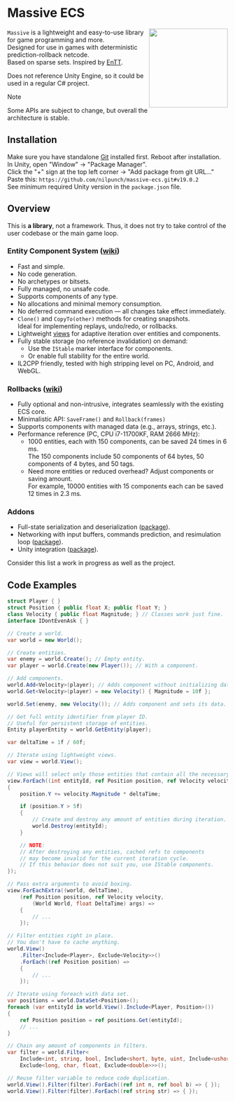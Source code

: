 # Massive ECS

<img align="right" width="180" height="180" src="https://github.com/user-attachments/assets/2a7bb2d3-75f1-43cd-8ac9-9ffb2edc0056" />

`Massive` is a lightweight and easy-to-use library for game programming and more.  
Designed for use in games with deterministic prediction-rollback netcode.  
Based on sparse sets. Inspired by [EnTT](https://github.com/skypjack/entt).

Does not reference Unity Engine, so it could be used in a regular C# project.

> [!NOTE]
> Some APIs are subject to change, but overall the architecture is stable.

## Installation

Make sure you have standalone [Git](https://git-scm.com/downloads) installed first. Reboot after installation.  
In Unity, open "Window" -> "Package Manager".  
Click the "+" sign at the top left corner -> "Add package from git URL..."  
Paste this: `https://github.com/nilpunch/massive-ecs.git#v19.0.2`  
See minimum required Unity version in the `package.json` file.

## Overview

This is **a library**, not a framework. Thus, it does not try to take control of the user codebase or the main game loop.

### Entity Component System ([wiki](https://github.com/nilpunch/massive-ecs/wiki/Entity-Component-System))

- Fast and simple.
- No code generation.
- No archetypes or bitsets.
- Fully managed, no unsafe code.
- Supports components of any type.
- No allocations and minimal memory consumption.
- No deferred command execution — all changes take effect immediately.
- `Clone()` and `CopyTo(other)` methods for creating snapshots.  
  Ideal for implementing replays, undo/redo, or rollbacks.
- Lightweight [views](https://github.com/nilpunch/massive-ecs/wiki/Entity-Component-System#views) for adaptive iteration over entities and components.
- Fully stable storage (no reference invalidation) on demand:
  - Use the `IStable` marker interface for components.
  - Or enable full stability for the entire world.
- IL2CPP friendly, tested with high stripping level on PC, Android, and WebGL.

### Rollbacks ([wiki](https://github.com/nilpunch/massive-ecs/wiki/Rollbacks))

- Fully optional and non-intrusive, integrates seamlessly with the existing ECS core.
- Minimalistic API: `SaveFrame()` and `Rollback(frames)`
- Supports components with managed data (e.g., arrays, strings, etc.).
- Performance reference (PC, CPU i7-11700KF, RAM 2666 MHz):  
  - 1000 entities, each with 150 components, can be saved 24 times in 6 ms.  
    The 150 components include 50 components of 64 bytes, 50 components of 4 bytes, and 50 tags.
  - Need more entities or reduced overhead? Adjust components or saving amount.  
    For example, 10000 entities with 15 components each can be saved 12 times in 2.3 ms.

### Addons

- Full-state serialization and deserialization ([package](https://github.com/nilpunch/massive-serialization)).
- Networking with input buffers, commands prediction, and resimulation loop ([package](https://github.com/nilpunch/massive-netcode)).
- Unity integration ([package](https://github.com/nilpunch/massive-unity-integration)).

Consider this list a work in progress as well as the project.

## Code Examples

```cs
struct Player { }
struct Position { public float X; public float Y; }
class Velocity { public float Magnitude; } // Classes work just fine.
interface IDontEvenAsk { }

// Create a world.
var world = new World();

// Create entities.
var enemy = world.Create(); // Empty entity.
var player = world.Create(new Player()); // With a component.

// Add components.
world.Add<Velocity>(player); // Adds component without initializing data.
world.Get<Velocity>(player) = new Velocity() { Magnitude = 10f };

world.Set(enemy, new Velocity()); // Adds component and sets its data.

// Get full entity identifier from player ID.
// Useful for persistent storage of entities.
Entity playerEntity = world.GetEntity(player);

var deltaTime = 1f / 60f;

// Iterate using lightweight views.
var view = world.View();

// Views will select only those entities that contain all the necessary components.
view.ForEach((int entityId, ref Position position, ref Velocity velocity) =>
{
	position.Y += velocity.Magnitude * deltaTime;

	if (position.Y > 5f)
	{
		// Create and destroy any amount of entities during iteration.
		world.Destroy(entityId);
	}

	// NOTE:
	// After destroying any entities, cached refs to components
	// may become invalid for the current iteration cycle.
	// If this behavior does not suit you, use IStable components.
});

// Pass extra arguments to avoid boxing.
view.ForEachExtra((world, deltaTime),
	(ref Position position, ref Velocity velocity,
		(World World, float DeltaTime) args) =>
	{
		// ...
	});

// Filter entities right in place.
// You don't have to cache anything.
world.View()
	.Filter<Include<Player>, Exclude<Velocity>>()
	.ForEach((ref Position position) =>
	{
		// ...
	});

// Iterate using foreach with data set.
var positions = world.DataSet<Position>();
foreach (var entityId in world.View().Include<Player, Position>())
{
	ref Position position = ref positions.Get(entityId);
	// ...
}

// Chain any amount of components in filters.
var filter = world.Filter<
	Include<int, string, bool, Include<short, byte, uint, Include<ushort>>>,
	Exclude<long, char, float, Exclude<double>>>();

// Reuse filter variable to reduce code duplication.
world.View().Filter(filter).ForEach((ref int n, ref bool b) => { });
world.View().Filter(filter).ForEach((ref string str) => { });
```
